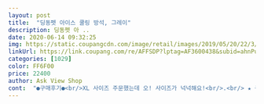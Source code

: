 ```yaml
---
layout: post 
title:  "딩동펫 아이스 쿨링 방석, 그레이" 
description: 딩동펫 아 ..
date: 2020-06-14 09:32:25 
img: https://static.coupangcdn.com/image/retail/images/2019/05/20/22/3/499be50c-5d72-4b0f-a82a-7ef12f9fcbdf.jpg 
linkUrl: https://link.coupang.com/re/AFFSDP?lptag=AF3600438&subid=ahnPublicAsk&pageKey=226043852&itemId=716121369&vendorItemId=4939191200&traceid=V0-113-50ec08376951c2de 
categories: [1029] 
color: FF6F00 
price: 22400 
author: Ask View Shop 
cont:  "●구매후기●<br/>XL 사이즈 주문했는데 오! 사이즈가 넉넉해요!<br/>.<br/> ★ 구매일 : 2020.<br/>05.<br/>06<br/>.<br/> ★ 구입가격 : 16,280원<br/>.<br/> ★ 배송 : 로켓와우배송<br/>.<br/> ★ 배송받은 날짜 : 2020.<br/>05.<br/>07<br/>각 모서리 부분이 힘있게 푹신하게 퐉 서있지는 않지만<br/>그래도 요 가격에 이정도 품질이면 굿 아닙니까^^<br/>극적인 시원함은 아닌데 없는것보단 나아요 그늘에 쿠션두고 강아지가 거기서 쉬면 시원할거같아요 굿<br/>낮에 슬슬 더워지기 시작해서<br/>대리석 침대 한개 구매했는데<br/>딩동펫 아이스 쿨링 방석, 그레이, S(55 x 45 cm)<br/>방석도 손으로 만져보면 시원한 소재에요!<br/>사이즈가 너무 작아서<br/>선풍기 틀어주니까<br/>소재가 일단 시원한 소재인것 같아요.<br/><br/>시원한 소재 쿨링방석을 검색하다<br/>시원한지 방석에 누워서 꿀잠 주무시네요ㅋ<br/>없는것 보단 낳을것 같아서 구입했는데<br/>오후엔 더운지 들어가 있네요.<br/> ㅎ<br/>올 여름 울 큰둥이가 여름을 잘 이겨내주었으면 좋겠네욥!<br/>이번여름도 장난아닐듯 ㅠ<br/>이제 여름이 슬슬 다가오는데<br/>일단 2.<br/>4키로 나가는 비숑인데 재질도 마음에 들고요 강아지가 너무 좋아해요 지금 벌써 적응해서 저기서 쿨쿨자는 모습에 진작 사줄껄 싶어요<br/>잉불 25kg 덩치가 큰편이라<br/>잉불 키우고 있어 더위를 엄청 많이 타는 견종이라,<br/>처음엔 아지가 안들어가려고 하더니<br/>쿨방석 찾다가 상품평 괜찮아서 구입했습니다.<br/><br/>확실히 차갑긴 차갑습니다.<br/><br/>후기보고 구매했습니다!<br/>" 
---
```

